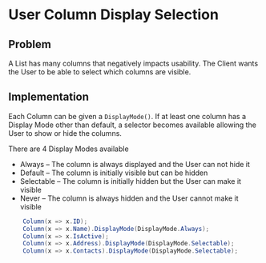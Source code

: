 # User Column Display Selection

## Problem

A List has many columns that negatively impacts usability. The Client wants the User to be able to select which columns are visible.

## Implementation

Each Column can be given a `DisplayMode()`. If at least one column has a Display Mode other than default, a selector becomes available allowing the User to show or hide the columns.

There are 4 Display Modes available

-	Always – The column is always displayed and the User can not hide it
-	Default – The column is initially visible but can be hidden
-	Selectable – The column is initially hidden but the User can make it visible
-	Never – The column is always hidden and the User cannot make it visible

```csharp
    Column(x => x.ID);
    Column(x => x.Name).DisplayMode(DisplayMode.Always);
    Column(x => x.IsActive);
    Column(x => x.Address).DisplayMode(DisplayMode.Selectable);
    Column(x => x.Contacts).DisplayMode(DisplayMode.Selectable);
```
